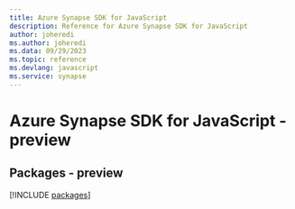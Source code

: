 ```yaml
---
title: Azure Synapse SDK for JavaScript
description: Reference for Azure Synapse SDK for JavaScript
author: joheredi
ms.author: joheredi
ms.data: 09/29/2023
ms.topic: reference
ms.devlang: javascript
ms.service: synapse
---
```

# Azure Synapse SDK for JavaScript - preview
## Packages - preview
[!INCLUDE [packages](synapse-index.md)]